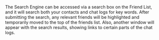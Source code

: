 The Search Engine can be accessed via a search box on the Friend List, and it will search both your contacts and chat logs for key words. After submitting the search, any relevant friends will be highlighted and temporarily moved to the top of the friends list. Also, another window will appear with the search results, showing links to certain parts of the chat logs.